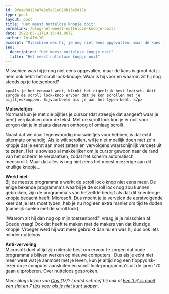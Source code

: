 ```yaml
---
id: 9fead8812ba742e5a81e016b13e5d17e
type: post
layout: post
title: "Het meest nutteloze knopje ooit"
permalink: /blog/het-meest-nutteloze-knopje-ooit/
date: 2022-05-11T19:16:41.067Z
author: 7biA1WiYB
excerpt: "Misschien was hij je nog niet eens opgevallen, maar de kans is groot dat jij hem ook hebt: het scroll lock-knopje. Waar is hij voor en waarom zit hij nog steeds op je toetsenbord?  "
seo:
  description: "Het meest nutteloze knopje ooit"
  title: "Het meest nutteloze knopje ooit"
---
```

Misschien was hij je nog niet eens opgevallen, maar de kans is groot dat jij hem ook hebt: het scroll lock-knopje. Waar is hij voor en waarom zit hij nog steeds op je toetsenbord?  

    <p>Als je het eenmaal weet, klinkt het eigenlijk best logisch. Ooit zorgde de scroll lock-knop ervoor dat je kon scrollen met je pijltjesknoppen. Bijvoorbeeld als je aan het typen bent. </p>
<p><strong>Muiswieltjes</strong><br>Normaal kun je met die pijltjes je cursor (dat streepje dat aangeeft waar je bent) verplaatsen door de tekst. Met de scroll lock kon je er ooit voor zorgen dat je in plaats daarvan omhoog of omlaag scrollt. </p>
<p>Naast dat we daar tegenwoordig muiswieltjes voor hebben, is dat echt uitermate onhandig. Als je wilt scrollen, wil je niet moeilijk doen met zo'n knopje dat je eerst aan moet zetten en vervolgens waarschijnlijk vergeet uit te zetten. Het is sowieso al makkelijker om je cursor gewoon naar de rand van het scherm te verplaatsen, zodat het scherm automatisch meescrollt. Maar dat alles is nog niet eens het meest miezerige aan dit knullige knopje... </p>
<p><strong>Werkt niet</strong><br>Bij de meeste programma's werkt de scroll lock-knop niet eens meer. De enige bekende programma's waarbij je de scroll lock nog zou kunnen gebruiken, zijn de programma's van hetzelfde bedrijf als dat dit kneuterige knopje bedacht heeft: Microsoft. Dus mocht je je vervelen de eerstvolgende keer dat je iets moet typen, heb je nu nog een extra manier om tijd te doden (namelijk spelen met de scroll lock). </p>
<p>'Waarom zit hij dan nog op mijn toetsenbord?' vraag je je misschien af. Goede vraag! Ook dat heeft te maken met de makers van dat klunzige knopje. Vroeger werd hij wat meer gebruikt dan nu en was hij dus ook iets minder nutteloos. </p>
<p><strong>Anti-verveling</strong><br>Microsoft doet altijd zijn uiterste best om ervoor te zorgen dat oude programma's blijven werken op nieuwe computers.  Dus als je echt niet meer weet wat je aanmoet met je leven, kun je altijd nog een floppydisk-lezer op je computer aansluiten en scroll lock-programma's uit de jaren '70 gaan uitproberen. Over nutteloos gesproken.</p>
<p><em>Meer blogs lezen van <a href="https://original.sevendays.nl/users/cas-visser">Cas </a>(17)? Laatst schreef hij ook al <a href="https://original.sevendays.nl/node/7858/edit">Een 'hij' is nooit een slet</a><a href="https://original.sevendays.nl/blog/awkward-niet-meer"> </a>en <a href="https://original.sevendays.nl/blog/7-tips-voor-als-je-niet-kunt-slapen">7 tips voor als je niet kunt slapen</a>.</em></p>  
